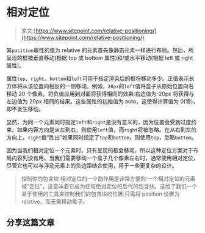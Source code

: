 # 相对定位

> 原文:[https://www.sitepoint.com/relative-positioning/](https://www.sitepoint.com/relative-positioning/)

其`position`属性的值为 relative 的元素首先像静态元素一样进行布局。然后，所呈现的框被垂直移动(根据 top 或 bottom 属性)和/或水平移动(根据 left 或 right 属性)。

属性`top`、`right`、`bottom`和`left`可用于指定渲染后的框将移动多少。正值表示长方体将从该位置向相反的一侧移动。例如，`20px`的`left`值将盒子从原始位置向右移动 20 个像素。将负值应用到对面将获得相同的效果:右边值为-20px 将获得与左边值为 20px 相同的结果。这些属性的初始值为 auto，这使得计算值为 0(零)，即不发生移动。

显然，为同一个元素同时指定`left`和`right`是没有意义的，因为位置会受到过度约束。如果内容方向是从左到右，则使用`left`值，而`right`将被忽略。在从右到左的方向上，`right`值“胜出”如果同时指定了`top`和`bottom`，则使用`top`，忽略`bottom`。

因为当我们相对定位一个元素时，只有呈现的框会移动，所以这种定位方案对于布局内容列没有用。当我们需要移动一个盒子几个像素左右时，通常使用相对定位，尽管它也可以与浮动元素上的负边距结合使用，用于一些更复杂的设计。

> 控制你的包含块
> 相对定位的一个副作用是非常方便的:一个相对定位的元素被“定位”，这意味着它成为任何绝对定位的后代的包含块。这给了我们一个易于使用的工具来控制我们的包含块的位置:只需将 position 设置为 relative，而无需移动盒子。

## 分享这篇文章